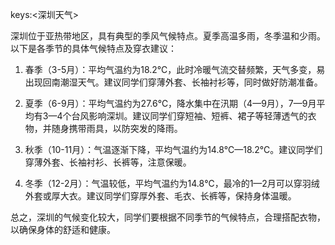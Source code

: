keys:<深圳天气>


深圳位于亚热带地区，具有典型的季风气候特点。夏季高温多雨，冬季温和少雨。以下是各季节的具体气候特点及穿衣建议：

1. 春季（3-5月）：平均气温约为18.2℃，此时冷暖气流交替频繁，天气多变，易出现回南潮湿天气。建议同学们穿薄外套、长袖衬衫等，同时做好防潮准备。

2. 夏季（6-9月）：平均气温约为27.6℃，降水集中在汛期（4—9月），7—9月平均有3—4个台风影响深圳。建议同学们穿短袖、短裤、裙子等轻薄透气的衣物，并随身携带雨具，以防突发的降雨。

3. 秋季（10-11月）：气温逐渐下降，平均气温约为14.8℃—18.2℃。建议同学们穿薄外套、长袖衬衫、长裤等，注意保暖。

4. 冬季（12-2月）：气温较低，平均气温约为14.8℃，最冷的1—2月可以穿羽绒外套或厚大衣。建议同学们穿厚外套、毛衣、长裤等，保持身体温暖。

总之，深圳的气候变化较大，同学们要根据不同季节的气候特点，合理搭配衣物，以确保身体的舒适和健康。
